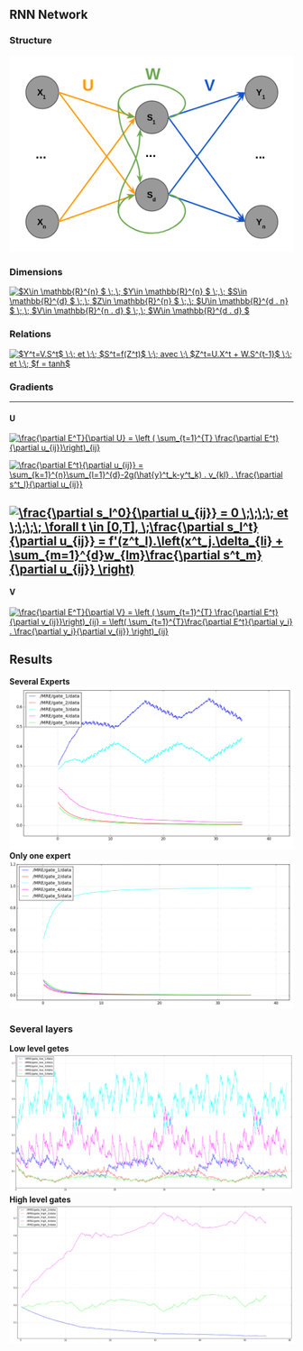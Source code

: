 ## RNN Network
### Structure
![alt text](img/rnn.png "RNN Network")

### Dimensions
<a href="https://www.codecogs.com/eqnedit.php?latex=$X\in&space;\mathbb{R}^{n}&space;$&space;\;,\;&space;$Y\in&space;\mathbb{R}^{n}&space;$&space;\;,\;&space;$S\in&space;\mathbb{R}^{d}&space;$&space;\;,\;&space;$Z\in&space;\mathbb{R}^{n}&space;$&space;\;,\;&space;$U\in&space;\mathbb{R}^{d&space;.&space;n}&space;$&space;\;,\;&space;$V\in&space;\mathbb{R}^{n&space;.&space;d}&space;$&space;\;,\;&space;$W\in&space;\mathbb{R}^{d&space;.&space;d}&space;$" target="_blank"><img src="https://latex.codecogs.com/gif.latex?$X\in&space;\mathbb{R}^{n}&space;$&space;\;,\;&space;$Y\in&space;\mathbb{R}^{n}&space;$&space;\;,\;&space;$S\in&space;\mathbb{R}^{d}&space;$&space;\;,\;&space;$Z\in&space;\mathbb{R}^{n}&space;$&space;\;,\;&space;$U\in&space;\mathbb{R}^{d&space;.&space;n}&space;$&space;\;,\;&space;$V\in&space;\mathbb{R}^{n&space;.&space;d}&space;$&space;\;,\;&space;$W\in&space;\mathbb{R}^{d&space;.&space;d}&space;$" title="$X\in \mathbb{R}^{n} $ \;,\; $Y\in \mathbb{R}^{n} $ \;,\; $S\in \mathbb{R}^{d} $ \;,\; $Z\in \mathbb{R}^{n} $ \;,\; $U\in \mathbb{R}^{d . n} $ \;,\; $V\in \mathbb{R}^{n . d} $ \;,\; $W\in \mathbb{R}^{d . d} $" /></a>


### Relations
<a href="https://www.codecogs.com/eqnedit.php?latex=$Y^t=V.S^t$&space;\;\;&space;et&space;\;\;&space;$S^t=f(Z^t)$&space;\;\;&space;avec&space;\;\&space;$Z^t=U.X^t&space;&plus;&space;W.S^{t-1}$&space;\;\;&space;et&space;\;\;&space;$f&space;=&space;tanh$" target="_blank"><img src="https://latex.codecogs.com/gif.latex?$Y^t=V.S^t$&space;\;\;&space;et&space;\;\;&space;$S^t=f(Z^t)$&space;\;\;&space;avec&space;\;\&space;$Z^t=U.X^t&space;&plus;&space;W.S^{t-1}$&space;\;\;&space;et&space;\;\;&space;$f&space;=&space;tanh$" title="$Y^t=V.S^t$ \;\; et \;\; $S^t=f(Z^t)$ \;\; avec \;\ $Z^t=U.X^t + W.S^{t-1}$ \;\; et \;\; $f = tanh$" /></a>


### Gradients
---
#### U
<a href="https://www.codecogs.com/eqnedit.php?latex=\frac{\partial&space;E^T}{\partial&space;U}&space;=&space;\left&space;(&space;\sum_{t=1}^{T}&space;\frac{\partial&space;E^t}{\partial&space;u_{ij}}\right)_{ij}" target="_blank"><img src="https://latex.codecogs.com/gif.latex?\frac{\partial&space;E^T}{\partial&space;U}&space;=&space;\left&space;(&space;\sum_{t=1}^{T}&space;\frac{\partial&space;E^t}{\partial&space;u_{ij}}\right)_{ij}" title="\frac{\partial E^T}{\partial U} = \left ( \sum_{t=1}^{T} \frac{\partial E^t}{\partial u_{ij}}\right)_{ij}" /></a>


<a href="https://www.codecogs.com/eqnedit.php?latex=\frac{\partial&space;E^t}{\partial&space;u_{ij}}&space;=&space;\sum_{k=1}^{n}\sum_{l=1}^{d}-2g(\hat{y}^t_k-y^t_k)&space;.&space;v_{kl}&space;.&space;\frac{\partial&space;s^t_l}{\partial&space;u_{ij}}" target="_blank"><img src="https://latex.codecogs.com/gif.latex?\frac{\partial&space;E^t}{\partial&space;u_{ij}}&space;=&space;\sum_{k=1}^{n}\sum_{l=1}^{d}-2g(\hat{y}^t_k-y^t_k)&space;.&space;v_{kl}&space;.&space;\frac{\partial&space;s^t_l}{\partial&space;u_{ij}}" title="\frac{\partial E^t}{\partial u_{ij}} = \sum_{k=1}^{n}\sum_{l=1}^{d}-2g(\hat{y}^t_k-y^t_k) . v_{kl} . \frac{\partial s^t_l}{\partial u_{ij}}" /></a>

<a href="https://www.codecogs.com/eqnedit.php?latex=\frac{\partial&space;s_l^0}{\partial&space;u_{ij}}&space;=&space;0&space;\;\;\;\;&space;et&space;\;\;\;\;&space;\forall&space;t&space;\in&space;[0,T],&space;\;\frac{\partial&space;s_l^t}{\partial&space;u_{ij}}&space;=&space;f'(z^t_l).\left(x^t_j.\delta_{li}&space;&plus;&space;\sum_{m=1}^{d}w_{lm}\frac{\partial&space;s^t_m}{\partial&space;u_{ij}}&space;\right)" target="_blank"><img src="https://latex.codecogs.com/gif.latex?\frac{\partial&space;s_l^0}{\partial&space;u_{ij}}&space;=&space;0&space;\;\;\;\;&space;et&space;\;\;\;\;&space;\forall&space;t&space;\in&space;[0,T],&space;\;\frac{\partial&space;s_l^t}{\partial&space;u_{ij}}&space;=&space;f'(z^t_l).\left(x^t_j.\delta_{li}&space;&plus;&space;\sum_{m=1}^{d}w_{lm}\frac{\partial&space;s^t_m}{\partial&space;u_{ij}}&space;\right)" title="\frac{\partial s_l^0}{\partial u_{ij}} = 0 \;\;\;\; et \;\;\;\; \forall t \in [0,T], \;\frac{\partial s_l^t}{\partial u_{ij}} = f'(z^t_l).\left(x^t_j.\delta_{li} + \sum_{m=1}^{d}w_{lm}\frac{\partial s^t_m}{\partial u_{ij}} \right)" /></a>
---
#### V
<a href="https://www.codecogs.com/eqnedit.php?latex=\frac{\partial&space;E^T}{\partial&space;V}&space;=&space;\left&space;(&space;\sum_{t=1}^{T}&space;\frac{\partial&space;E^t}{\partial&space;v_{ij}}\right)_{ij}&space;=&space;\left(&space;\sum_{t=1}^{T}\frac{\partial&space;E^t}{\partial&space;y_i}&space;.&space;\frac{\partial&space;y_i}{\partial&space;v_{ij}}&space;\right)_{ij}" target="_blank"><img src="https://latex.codecogs.com/gif.latex?\frac{\partial&space;E^T}{\partial&space;V}&space;=&space;\left&space;(&space;\sum_{t=1}^{T}&space;\frac{\partial&space;E^t}{\partial&space;v_{ij}}\right)_{ij}&space;=&space;\left(&space;\sum_{t=1}^{T}\frac{\partial&space;E^t}{\partial&space;y_i}&space;.&space;\frac{\partial&space;y_i}{\partial&space;v_{ij}}&space;\right)_{ij}" title="\frac{\partial E^T}{\partial V} = \left ( \sum_{t=1}^{T} \frac{\partial E^t}{\partial v_{ij}}\right)_{ij} = \left( \sum_{t=1}^{T}\frac{\partial E^t}{\partial y_i} . \frac{\partial y_i}{\partial v_{ij}} \right)_{ij}" /></a>


## Results
**Several Experts**
![alt text](img/gating_1.png "Gates: Shared")
**Only one expert**
![alt text](img/gating_2.png "Gates: Super Expert")

### Several layers
**Low level getes**
![alt text](img/gating_low_1.png "Gates low level")
**High level gates**
![alt text](img/gating_high_1.png "Gates high level")

